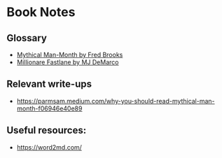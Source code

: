 # Book Notes

## Glossary
* [Mythical Man-Month by Fred Brooks](https://github.com/parmsam/book-notes/blob/main/notes-mythical-man-month.md)
* [Millionare Fastlane by MJ DeMarco](https://github.com/parmsam/book-notes/blob/main/notes-millionare-fastlane.md)

## Relevant write-ups
* https://parmsam.medium.com/why-you-should-read-mythical-man-month-f06946e40e89

## Useful resources:
* https://word2md.com/
